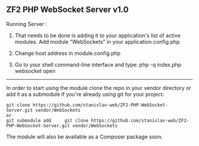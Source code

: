 ZF2 PHP WebSocket Server v1.0
--------------------------------------
Running Server :

1. That needs to be done is adding it to your application's list of active modules. Add module "WebSockets" in your application.config.php

2. Change host address in module.config.php

3. Go to your shell command-line interface and type: php -q index.php websocket open

--------------------------------------
In order to start using the module clone the repo in your vendor directory or add it as a submodule if you're already using git for your project:

    git clone https://github.com/stanislav-web/ZF2-PHP-WebSocket-Server.git vendor/WebSockets
    or
    git submodule add     git clone https://github.com/stanislav-web/ZF2-PHP-WebSocket-Server.git vendor/WebSockets

The module will also be available as a Composer package soon.


